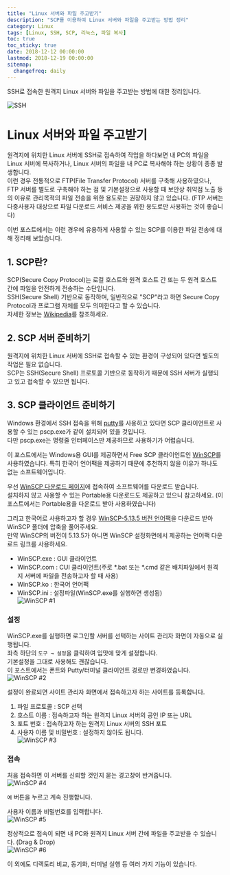 ```yaml
---
title: "Linux 서버와 파일 주고받기"
description: "SCP를 이용하여 Linux 서버와 파일을 주고받는 방법 정리"
category: Linux
tags: [Linux, SSH, SCP, 리눅스, 파일 복사]
toc: true
toc_sticky: true
date: 2018-12-12 00:00:00
lastmod: 2018-12-19 00:00:00
sitemap:
  changefreq: daily
---
```


SSH로 접속한 원격지 Linux 서버와 파일을 주고받는 방법에 대한 정리입니다.  

![SSH](/assets/images/Gnome-fs-ssh.svg)



# Linux 서버와 파일 주고받기  

원격지에 위치한 Linux 서버에 SSH로 접속하여 작업을 하다보면 내 PC의 파일을 Linux 서버에 복사하거나, Linux 서버의 파일을 내 PC로 복사해야 하는 상황이 종종 발생합니다.  
이런 경우 전통적으로 FTP(File Transfer Protocol) 서버를 구축해 사용하였으나, FTP 서버를 별도로 구축해야 하는 점 및 기본설정으로 사용할 때 보안상 취약점 노출 등의 이유로 관리목적의 파일 전송을 위한 용도로는 권장하지 않고 있습니다. (FTP 서버는 다중사용자 대상으로 파일 다운로드 서비스 제공을 위한 용도로만 사용하는 것이 좋습니다)  
  
이번 포스트에서는 이런 경우에 유용하게 사용할 수 있는 SCP를 이용한 파일 전송에 대해 정리해 보았습니다.  


## 1. SCP란?  

SCP(Secure Copy Protocol)는 로컬 호스트와 원격 호스트 간 또는 두 원격 호스트 간에 파일을 안전하게 전송하는 수단입니다.  
SSH(Secure Shell) 기반으로 동작하며, 일반적으로 "SCP"라고 하면 Secure Copy Protocol과 프로그램 자체를 모두 의미한다고 할 수 있습니다.  
자세한 정보는 [Wikipedia](https://en.wikipedia.org/wiki/Secure_copy)를 참조하세요.  



## 2. SCP 서버 준비하기  

원격지에 위치한 Linux 서버에 SSH로 접속할 수 있는 환경이 구성되어 있다면 별도의 작업은 필요 없습니다.  
SCP는 SSH(Secure Shell) 프로토콜 기반으로 동작하기 때문에 SSH 서버가 실행되고 있고 접속할 수 있으면 됩니다.  



## 3. SCP 클라이언트 준비하기  

Windows 환경에서 SSH 접속을 위해 [putty](https://www.putty.org/)를 사용하고 있다면 SCP 클라이언트로 사용할 수 있는 pscp.exe가 같이 설치되어 있을 것입니다.  
다만 pscp.exe는 명령줄 인터페이스만 제공하므로 사용하기가 어렵습니다.  
  
이 포스트에서는 Windows용 GUI를 제공하면서 Free SCP 클라이언트인 [WinSCP](https://winscp.net/eng/docs/lang:ko)를 사용하였습니다. 특히 한국어 언어팩을 제공하기 때문에 추천하지 않을 이유가 하나도 없는 소프트웨어입니다.  
  
우선 [WinSCP 다운로드 페이지](https://winscp.net/eng/download.php)에 접속하여 소프트웨어를 다운로드 받습니다.  
설치하지 않고 사용할 수 있는 Portable용 다운로드도 제공하고 있으니 참고하세요. (이 포스트에서는 Portable용을 다운로드 받아 사용하였습니다)  

그리고 한국어로 사용하고자 할 경우 [WinSCP-5.13.5 버전 언어팩](https://winscp.net/eng/translations.php?v=5.13.5.8967&lang=0412&isinstalled=0&utm_source=winscp&utm_medium=app&utm_campaign=5.13.5)을 다운로드 받아 WinSCP 폴더에 압축을 풀어주세요.  
만약 WinSCP의 버전이 5.13.5가 아니면 WinSCP 설정화면에서 제공하는 언어팩 다운로드 링크를 사용하세요.  
- WinSCP.exe : GUI 클라이언트  
- WinSCP.com : CUI 클라이언트(주로 *.bat 또는 *.cmd 같은 배치파일에서 원격지 서버에 파일을 전송하고자 할 때 사용)  
- WinSCP.ko : 한국어 언어팩  
- WinSCP.ini : 설정파일(WinSCP.exe를 실행하면 생성됨)  
![WinSCP #1](/assets/images/WinSCP_1.png)


### 설정  

WinSCP.exe를 실행하면 로그인할 서버를 선택하는 사이트 관리자 화면이 자동으로 실행됩니다.  
좌측 하단의 `도구 → 설정`을 클릭하여 입맛에 맞게 설정합니다.  
기본설정을 그대로 사용해도 괜찮습니다.  
이 포스트에서는 폰트와 Putty/터미널 클라이언트 경로만 변경하였습니다.  
![WinSCP #2](/assets/images/WinSCP_2.png)

설정이 완료되면 사이트 관리자 화면에서 접속하고자 하는 사이트를 등록합니다.  
1. 파일 프로토콜 : SCP 선택  
2. 호스트 이름 : 접속하고자 하는 원격지 Linux 서버의 공인 IP 또는 URL  
3. 포트 번호 : 접속하고자 하는 원격지 Linux 서버의 SSH 포트  
4. 사용자 이름 및 비밀번호 : 설정하지 않아도 됩니다.  
![WinSCP #3](/assets/images/WinSCP_3.png)


### 접속  
처음 접속하면 이 서버를 신뢰할 것인지 묻는 경고창이 반겨줍니다.  
![WinSCP #4](/assets/images/WinSCP_4.png)
  
`예` 버튼을 누르고 계속 진행합니다.  
  
사용자 이름과 비밀번호를 입력합니다.  
![WinSCP #5](/assets/images/WinSCP_5.png)
  
정상적으로 접속이 되면 내 PC와 원격지 Linux 서버 간에 파일을 주고받을 수 있습니다. (Drag & Drop)  
![WinSCP #6](/assets/images/WinSCP_6.png)
  
이 외에도 디렉토리 비교, 동기화, 터미널 실행 등 여러 가지 기능이 있습니다.  
